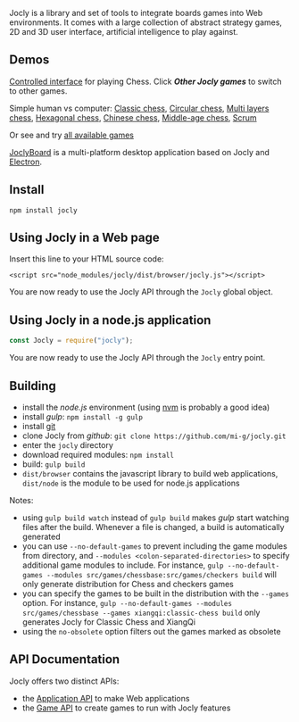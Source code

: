 
Jocly is a library and set of tools to integrate boards games into Web environments.
It comes with a large collection of abstract strategy games, 2D and 3D user interface,
artificial intelligence to play against.

Demos
-----

[Controlled interface](https://mi-g.github.io/jocly/examples/browser/control.html) for playing Chess.
Click _**Other Jocly games**_ to switch to other games.

Simple human vs computer: [Classic chess](https://mi-g.github.io/jocly/examples/browser/simple.html?game=classic-chess),
[Circular chess](https://mi-g.github.io/jocly/examples/browser/simple.html?game=circular-chess),
[Multi layers chess](https://mi-g.github.io/jocly/examples/browser/simple.html?game=raumschach),
[Hexagonal chess](https://mi-g.github.io/jocly/examples/browser/simple.html?game=glinski-chess),
[Chinese chess](https://mi-g.github.io/jocly/examples/browser/simple.html?game=xiangqi),
[Middle-age chess](https://mi-g.github.io/jocly/examples/browser/simple.html?game=courier-chess),
[Scrum](https://mi-g.github.io/jocly/examples/browser/simple.html?game=scrum)

Or see and try [all available games](https://mi-g.github.io/jocly/examples/browser/multiple.html)

[JoclyBoard](https://github.com/mi-g/joclyboard) is a multi-platform desktop application based on Jocly 
and [Electron](https://electron.atom.io/).

Install
-------
````
npm install jocly
````

Using Jocly in a Web page
-------------------------

Insert this line to your HTML source code:
````
<script src="node_modules/jocly/dist/browser/jocly.js"></script>
````

You are now ready to use the Jocly API through the `Jocly` global object.

Using Jocly in a node.js application
------------------------------------

````Javascript
const Jocly = require("jocly");
````

You are now ready to use the Jocly API through the `Jocly` entry point.

Building
--------

- install the *node.js* environment (using [nvm](https://github.com/creationix/nvm) is probably a good idea)
- install *gulp*: `npm install -g gulp`
- install [git](https://git-scm.com/downloads)
- clone Jocly from *github*: `git clone https://github.com/mi-g/jocly.git`
- enter the `jocly` directory
- download required modules: `npm install`
- build: `gulp build`
- `dist/browser` contains the javascript library to build web applications, `dist/node` is the module to be used for node.js applications

Notes:
- using `gulp build watch` instead of `gulp build` makes *gulp* start watching files after the build. Whenever a file is changed, a build is automatically generated
- you can use `--no-default-games` to prevent including the game modules from directory, and `--modules <colon-separated-directories>` to specify additional game modules to include. For instance, `gulp --no-default-games --modules src/games/chessbase:src/games/checkers build` will only generate distribution for Chess and checkers games
- you can specify the games to be built in the distribution with the `--games` option. For instance, `gulp --no-default-games --modules src/games/chessbase --games xiangqi:classic-chess build` only generates Jocly for Classic Chess and XiangQi
- using the `no-obsolete` option filters out the games marked as obsolete

API Documentation
-----------------

Jocly offers two distinct APIs:
- the [Application API](https://github.com/mi-g/jocly/wiki/Application-API) to make Web applications
- the [Game API](https://github.com/mi-g/jocly/wiki/Game-API) to create games to run with Jocly features
